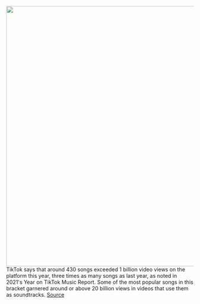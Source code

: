 <img src='https://cdn.vox-cdn.com/thumbor/k0vvlJC1G9DEBa_Cixi2QCuJUdA=/0x0:2040x1360/1200x800/filters:focal(857x517:1183x843)/cdn.vox-cdn.com/uploads/chorus_image/image/70265997/acastro_190723_1777_tiktok_0002.0.0.jpg' width='700px' /><br/>
TikTok says that around 430 songs exceeded 1 billion video views on the platform this year, three times as many songs as last year, as noted in 2021's Year on TikTok Music Report. Some of the most popular songs in this bracket garnered around or above 20 billion views in videos that use them as soundtracks.
<a href='https://www.theverge.com/2021/12/13/22832231/tiktok-2021-roundup-music-songs'> Source <a/>